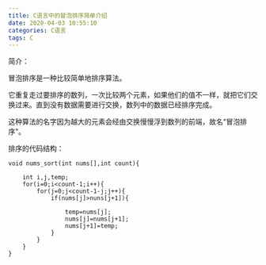 ```yaml
---
title: C语言中的冒泡排序简单介绍
date: 2020-04-03 10:55:10
categories: C语言
tags: C
---
```



简介：

冒泡排序是一种比较简单地排序算法。

它重复走过要排序的数列，一次比较两个元素，如果他们的值不一样，就把它们交换过来。直到没有数据需要进行交换，数列中的数据已经排序完成。

这种算法的名字因为越大的元素会经由交换慢慢浮到数列的前端，故名“冒泡排序”。



排序的代码结构：


``` 
void nums_sort(int nums[],int count){

	int i,j,temp;
	for(i=0;i<count-1;i++){
		for(j=0;j<count-1-j;j++){
			if(nums[j]>nuns[j+1]){

			  	temp=nums[j];			
				nums[j]=nums[j+1];
				nums[j+1]=temp;
			}
		}
	}
}
``` 